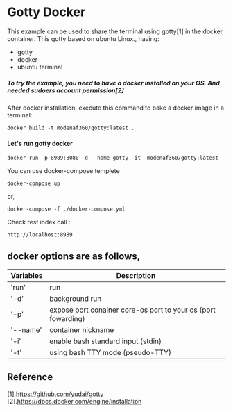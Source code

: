 Gotty Docker
===

This example can be used to share the terminal using gotty[1] in the docker container.
This gotty based on ubuntu Linux., having:

- gotty
- docker
- ubuntu terminal

 
##### To try the example, you need to have a docker installed on your OS. And needed sudoers account permission[2]


After docker installation, execute this command to bake a docker image in a terminal:
```console
docker build -t modenaf360/gotty:latest .
```

#### Let's run gotty docker
```console
docker run -p 8989:8080 -d --name gotty -it  modenaf360/gotty:latest
```

 You can use docker-compose templete
```console
docker-compose up
```

 or,
```console
docker-compose -f ./docker-compose.yml
```

 Check rest index call :
```console
http://localhost:8989
```


## docker options are as follows,

|Variables      |Description                                                   |
|---------------|--------------------------------------------------------------|
|'run'          |run                                                           |  
|'-d'           |background run                                                | 
|'-p'           |expose port conainer core-os port to your os (port fowarding) |
|'--name'       |container nickname                                            |
|'-i'           |enable bash standard input (stdin)                            |
|'-t'           |using bash TTY mode (pseudo-TTY)                              |


## Reference
[1].https://github.com/yudai/gotty  
[2].https://docs.docker.com/engine/installation



